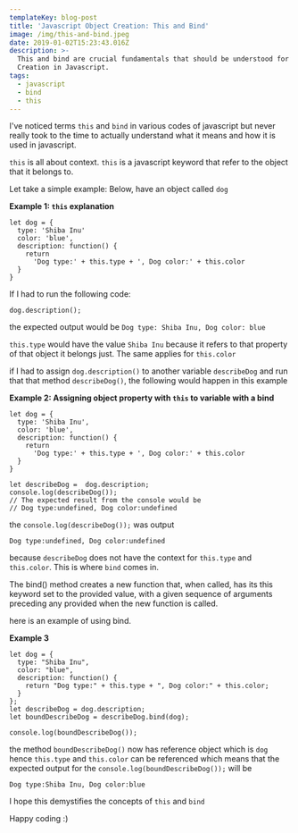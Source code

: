 ```yaml
---
templateKey: blog-post
title: 'Javascript Object Creation: This and Bind'
image: /img/this-and-bind.jpeg
date: 2019-01-02T15:23:43.016Z
description: >-
  This and bind are crucial fundamentals that should be understood for Object
  Creation in Javascript.
tags:
  - javascript
  - bind
  - this
---
```

I've noticed terms `this` and `bind` in various codes of javascript but never really took to the time to actually understand what it means and how it is used in javascript.

`this` is all about context. `this` is a javascript keyword that refer to the object that it belongs to.

Let take a simple example:
Below, have an object called `dog`

<strong>Example 1: `this` explanation</strong>

```
let dog = {
  type: 'Shiba Inu'
  color: 'blue',
  description: function() {
    return 
      'Dog type:' + this.type + ', Dog color:' + this.color
  }
}
```

If I had to run the following code:

```
dog.description();
```

the expected output would be `Dog type: Shiba Inu, Dog color: blue`

`this.type` would have the value `Shiba Inu` because it refers to that property of that object it belongs just. The same applies for `this.color`

if I had to assign `dog.description()` to another variable `describeDog` and run that that method `describeDog()`, the following would happen in this example

<strong>Example 2: Assigning object property with `this` to variable with a bind</strong>

```
let dog = {
  type: 'Shiba Inu',
  color: 'blue',
  description: function() {
    return 
      'Dog type:' + this.type + ', Dog color:' + this.color
  }
}

let describeDog =  dog.description;
console.log(describeDog());
// The expected result from the console would be
// Dog type:undefined, Dog color:undefined
```

the `console.log(describeDog());` was output 

```
Dog type:undefined, Dog color:undefined
```

because `describeDog` does not have the context for `this.type` and `this.color`. This is where `bind` comes in.

The bind() method creates a new function that, when called, has its this keyword set to the provided value, with a given sequence of arguments preceding any provided when the new function is called.

here is an example of using bind.

<strong>Example 3</strong>

```
let dog = {
  type: "Shiba Inu",
  color: "blue",
  description: function() {
    return "Dog type:" + this.type + ", Dog color:" + this.color;
  }
};
let describeDog = dog.description;
let boundDescribeDog = describeDog.bind(dog);

console.log(boundDescribeDog());
```

the method `boundDescribeDog()` now has reference object which is `dog` hence `this.type` and `this.color` can be referenced
which means that the expected output for the `console.log(boundDescribeDog());` will be 

```
Dog type:Shiba Inu, Dog color:blue
```



I hope this demystifies the concepts of `this` and `bind`

Happy coding :)
